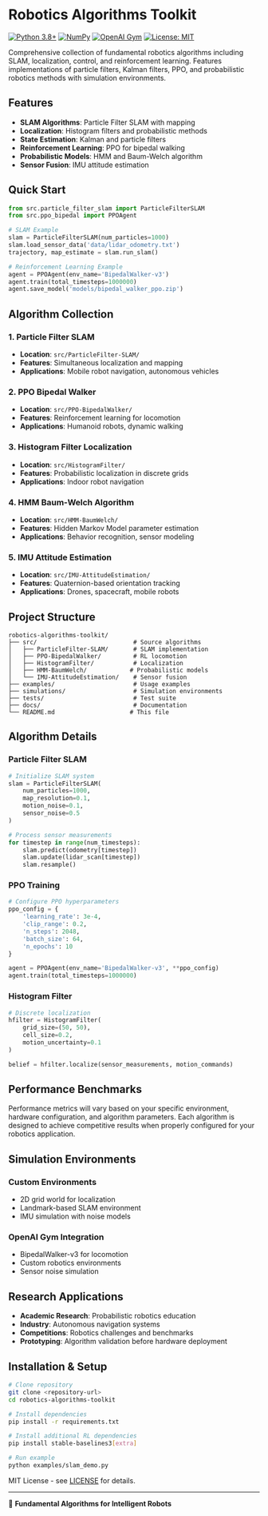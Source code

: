 # Robotics Algorithms Toolkit

[![Python 3.8+](https://img.shields.io/badge/python-3.8+-blue.svg)](https://www.python.org/downloads/)
[![NumPy](https://img.shields.io/badge/NumPy-1.21+-orange.svg)](https://numpy.org/)
[![OpenAI Gym](https://img.shields.io/badge/OpenAI%20Gym-0.21+-green.svg)](https://gym.openai.com/)
[![License: MIT](https://img.shields.io/badge/License-MIT-yellow.svg)](https://opensource.org/licenses/MIT)

Comprehensive collection of fundamental robotics algorithms including SLAM, localization, control, and reinforcement learning. Features implementations of particle filters, Kalman filters, PPO, and probabilistic robotics methods with simulation environments.

## Features

- **SLAM Algorithms**: Particle Filter SLAM with mapping
- **Localization**: Histogram filters and probabilistic methods
- **State Estimation**: Kalman and particle filters
- **Reinforcement Learning**: PPO for bipedal walking
- **Probabilistic Models**: HMM and Baum-Welch algorithm
- **Sensor Fusion**: IMU attitude estimation

## Quick Start

```python
from src.particle_filter_slam import ParticleFilterSLAM
from src.ppo_bipedal import PPOAgent

# SLAM Example
slam = ParticleFilterSLAM(num_particles=1000)
slam.load_sensor_data('data/lidar_odometry.txt')
trajectory, map_estimate = slam.run_slam()

# Reinforcement Learning Example  
agent = PPOAgent(env_name='BipedalWalker-v3')
agent.train(total_timesteps=1000000)
agent.save_model('models/bipedal_walker_ppo.zip')
```

## Algorithm Collection

### 1. Particle Filter SLAM
- **Location**: `src/ParticleFilter-SLAM/`
- **Features**: Simultaneous localization and mapping
- **Applications**: Mobile robot navigation, autonomous vehicles

### 2. PPO Bipedal Walker
- **Location**: `src/PPO-BipedalWalker/` 
- **Features**: Reinforcement learning for locomotion
- **Applications**: Humanoid robots, dynamic walking

### 3. Histogram Filter Localization
- **Location**: `src/HistogramFilter/`
- **Features**: Probabilistic localization in discrete grids
- **Applications**: Indoor robot navigation

### 4. HMM Baum-Welch Algorithm
- **Location**: `src/HMM-BaumWelch/`
- **Features**: Hidden Markov Model parameter estimation
- **Applications**: Behavior recognition, sensor modeling

### 5. IMU Attitude Estimation
- **Location**: `src/IMU-AttitudeEstimation/`
- **Features**: Quaternion-based orientation tracking
- **Applications**: Drones, spacecraft, mobile robots

## Project Structure

```
robotics-algorithms-toolkit/
├── src/                           # Source algorithms
│   ├── ParticleFilter-SLAM/       # SLAM implementation
│   ├── PPO-BipedalWalker/         # RL locomotion
│   ├── HistogramFilter/           # Localization
│   ├── HMM-BaumWelch/            # Probabilistic models
│   └── IMU-AttitudeEstimation/    # Sensor fusion
├── examples/                      # Usage examples
├── simulations/                   # Simulation environments
├── tests/                         # Test suite
├── docs/                          # Documentation
└── README.md                     # This file
```

## Algorithm Details

### Particle Filter SLAM
```python
# Initialize SLAM system
slam = ParticleFilterSLAM(
    num_particles=1000,
    map_resolution=0.1,
    motion_noise=0.1,
    sensor_noise=0.5
)

# Process sensor measurements
for timestep in range(num_timesteps):
    slam.predict(odometry[timestep])
    slam.update(lidar_scan[timestep])
    slam.resample()
```

### PPO Training
```python
# Configure PPO hyperparameters
ppo_config = {
    'learning_rate': 3e-4,
    'clip_range': 0.2,
    'n_steps': 2048,
    'batch_size': 64,
    'n_epochs': 10
}

agent = PPOAgent(env_name='BipedalWalker-v3', **ppo_config)
agent.train(total_timesteps=1000000)
```

### Histogram Filter
```python
# Discrete localization
hfilter = HistogramFilter(
    grid_size=(50, 50),
    cell_size=0.2,
    motion_uncertainty=0.1
)

belief = hfilter.localize(sensor_measurements, motion_commands)
```

## Performance Benchmarks

Performance metrics will vary based on your specific environment, hardware configuration, and algorithm parameters. Each algorithm is designed to achieve competitive results when properly configured for your robotics application.

## Simulation Environments

### Custom Environments
- 2D grid world for localization
- Landmark-based SLAM environment
- IMU simulation with noise models

### OpenAI Gym Integration
- BipedalWalker-v3 for locomotion
- Custom robotics environments
- Sensor noise simulation

## Research Applications

- **Academic Research**: Probabilistic robotics education
- **Industry**: Autonomous navigation systems
- **Competitions**: Robotics challenges and benchmarks
- **Prototyping**: Algorithm validation before hardware deployment

## Installation & Setup

```bash
# Clone repository
git clone <repository-url>
cd robotics-algorithms-toolkit

# Install dependencies
pip install -r requirements.txt

# Install additional RL dependencies
pip install stable-baselines3[extra]

# Run example
python examples/slam_demo.py
```


MIT License - see [LICENSE](LICENSE) for details.

---

🤖 **Fundamental Algorithms for Intelligent Robots**
